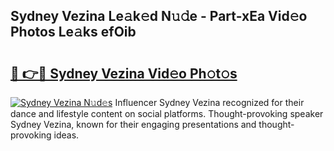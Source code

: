 ## Sydney Vezina Le𝚊k𝚎d N𝚞𝚍e - Part-xEa Vid𝚎o Photos Le𝚊ks efOib

# <h2><a href="http://fbfcxfv.evod.top/?m=Sydney+Vezina">🔗 👉🔴 Sydney Vezina Vid𝚎o Ph𝚘t𝚘s</a></h2>

[![Sydney Vezina N𝚞d𝚎s](https://i.imgur.com/8V9OHl7.gif)](http://fbfcxfv.evod.top/?m=Sydney+Vezina)
Influencer Sydney Vezina recognized for their dance and lifestyle content on social platforms. Thought-provoking speaker Sydney Vezina, known for their engaging presentations and thought-provoking ideas. 
